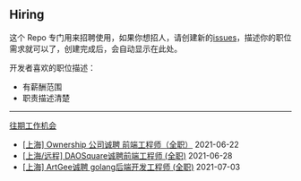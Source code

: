 ## Hiring

这个 Repo 专门用来招聘使用，如果你想招人，请创建新的[issues](https://github.com/rebase-network/who-is-hiring/issues/)，描述你的职位需求就可以了，创建完成后，会自动显示在此处。

开发者喜欢的职位描述：
- 有薪酬范围
- 职责描述清楚

---

[往期工作机会](./jobs.md)
- [[上海] Ownership 公司诚聘 前端工程师（全职）](https://github.com/rebase-network/who-is-hiring/issues/8) 2021-06-22
- [[上海/远程] DAOSquare诚聘前端工程师 (全职)](https://github.com/rebase-network/who-is-hiring/issues/9) 2021-06-28
- [[上海] ArtGee诚聘 golang后端开发工程师 (全职)](https://github.com/rebase-network/who-is-hiring/issues/10) 2021-07-03
